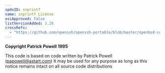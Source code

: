 ```yaml
---
spdxID: snprintf
name: snprintf License
osiApproved: false
listVersionAdded: 3.20
crossRefs: 
  - "https://github.com/openssh/openssh-portable/blob/master/openbsd-compat/bsd-snprintf.c#L2"
---
```


**Copyright Patrick Powell 1995**

This code is based on code written by Patrick Powell (papowell@astart.com) It may be used for any purpose as long as this notice remains intact on all source code distributions
